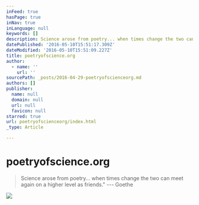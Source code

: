 ```yaml
---
inFeed: true
hasPage: true
inNav: true
inLanguage: null
keywords: []
description: Science arose from poetry... when times change the two can meet again on a higher level as friends.” — Goethe
datePublished: '2016-05-10T15:51:17.309Z'
dateModified: '2016-05-10T15:51:09.227Z'
title: poetryofscience.org
author:
  - name: ''
    url: ''
sourcePath: _posts/2016-04-29-poetryofscienceorg.md
authors: []
publisher:
  name: null
  domain: null
  url: null
  favicon: null
starred: true
url: poetryofscienceorg/index.html
_type: Article

---
```

# poetryofscience.org

> Science arose from poetry... when times change the two can meet again on a higher level as friends." --- Goethe

![](https://the-grid-user-content.s3-us-west-2.amazonaws.com/14f0ca79-b9be-4483-84ce-9f3004167d99.jpg)
